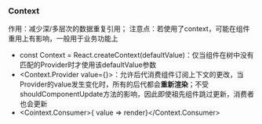 ### Context

作用：减少深/多层次的数据重复引用；
注意点：若使用了context，可能在组件重用上有影响，一般用于业务功能上

- const Context = React.createContext(defaultValue)：仅当组件在树中没有匹配的Provider时才使用该defaultValue参数
- <Context.Provider value={}>：允许后代消费组件订阅上下文的更改，当Provider的value发生变化时，所有的后代都会**重新渲染**；不受shouldComponentUpdate方法的影响，因此即使祖先组件跳过更新，消费者也会更新
- <Cointext.Consumer>{ value => render}</Context.Consumer>
